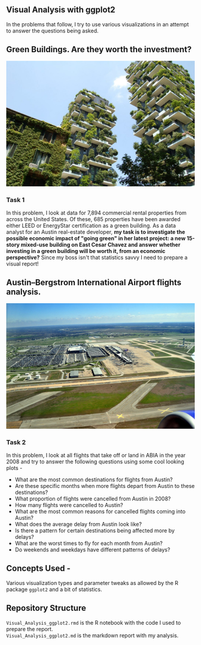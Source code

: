 ## Visual Analysis with ggplot2
In the problems that follow, I try to use various visualizations in an attempt to answer the questions being asked.


## Green Buildings. Are they worth the investment?

![GreenBuildings](https://github.com/sagar-chadha/Coursework/blob/master/Repository_files/green%20buildings.jpeg) <br>

### Task 1
In this problem, I look at data for 7,894 commercial rental properties from across the United States. Of these, 685 properties have been awarded either LEED or EnergyStar certification as a green building. As a data analyst for an Austin real-estate developer, **my task is to investigate the possible economic impact of "going green" in her latest project: a new 15-story mixed-use building on East Cesar Chavez and answer whether investing in a green building will be worth it, from an economic perspective?** Since my boss isn't that statistics savvy I need to prepare a visual report!

## Austin–Bergstrom International Airport flights analysis.

![Airport](https://github.com/sagar-chadha/Coursework/blob/master/Repository_files/airport.jpg)

### Task 2
In this problem, I look at all flights that take off or land in ABIA in the year 2008 and try to answer the following questions using some cool looking plots - 
* What are the most common destinations for flights from Austin?
* Are these specific months when more flights depart from Austin to these destinations?
* What proportion of flights were cancelled from Austin in 2008?
* How many flights were cancelled to Austin?
* What are the most common reasons for cancelled flights coming into Austin?
* What does the average delay from Austin look like?
* Is there a pattern for certain destinations being affected more by delays?
* What are the worst times to fly for each month from Austin?
* Do weekends and weekdays have different patterns of delays?

## Concepts Used -
Various visualization types and parameter tweaks as allowed by the R package `ggplot2` and a bit of statistics.

## Repository Structure
`Visual_Analysis_ggplot2.rmd` is the R notebook with the code I used to prepare the report. <br>
`Visual_Analysis_ggplot2.md` is the markdown report with my analysis.
